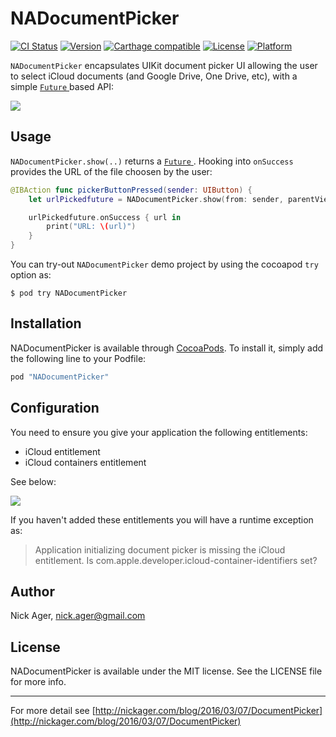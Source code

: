 # NADocumentPicker

[![CI Status](http://img.shields.io/travis/NickAger/NADocumentPicker.svg?style=flat)](https://travis-ci.org/NickAger/NADocumentPicker)
[![Version](https://img.shields.io/cocoapods/v/NADocumentPicker.svg?style=flat)](http://cocoapods.org/pods/NADocumentPicker)
[![Carthage compatible](https://img.shields.io/badge/Carthage-compatible-4BC51D.svg?style=flat)](https://github.com/Carthage/Carthage)
[![License](https://img.shields.io/cocoapods/l/NADocumentPicker.svg?style=flat)](http://cocoapods.org/pods/NADocumentPicker)
[![Platform](https://img.shields.io/cocoapods/p/NADocumentPicker.svg?style=flat)](http://cocoapods.org/pods/NADocumentPicker)

`NADocumentPicker` encapsulates UIKit document picker UI allowing the user to select iCloud documents (and Google Drive, One Drive, etc), with a simple [`Future` ](https://github.com/Thomvis/BrightFutures) based API:

![](http://nickager.com/images/blog/DocumentPicker/filepicker-combined.jpg)

## Usage

`NADocumentPicker.show(..)` returns a [`Future` ](https://github.com/Thomvis/BrightFutures#examples). Hooking into `onSuccess` provides the URL of the file choosen by the user:

```swift
@IBAction func pickerButtonPressed(sender: UIButton) {
    let urlPickedfuture = NADocumentPicker.show(from: sender, parentViewController: self)

    urlPickedfuture.onSuccess { url in
        print("URL: \(url)")
    }
}
```

You can try-out `NADocumentPicker` demo project by using the cocoapod `try` option as:

```
$ pod try NADocumentPicker
```

## Installation

NADocumentPicker is available through [CocoaPods](http://cocoapods.org). To install
it, simply add the following line to your Podfile:

```ruby
pod "NADocumentPicker"
```

## Configuration

You need to ensure you give your application the following entitlements:

* iCloud entitlement
* iCloud containers entitlement

See below:

![](Example/NADocumentPicker/iCloudFix@2x.png)

If you haven't added these entitlements you will have a runtime exception as:

> Application initializing document picker is missing the iCloud entitlement. Is com.apple.developer.icloud-container-identifiers set?

## Author

Nick Ager, nick.ager@gmail.com

## License

NADocumentPicker is available under the MIT license. See the LICENSE file for more info.

---

For more detail see [http://nickager.com/blog/2016/03/07/DocumentPicker](http://nickager.com/blog/2016/03/07/DocumentPicker)
